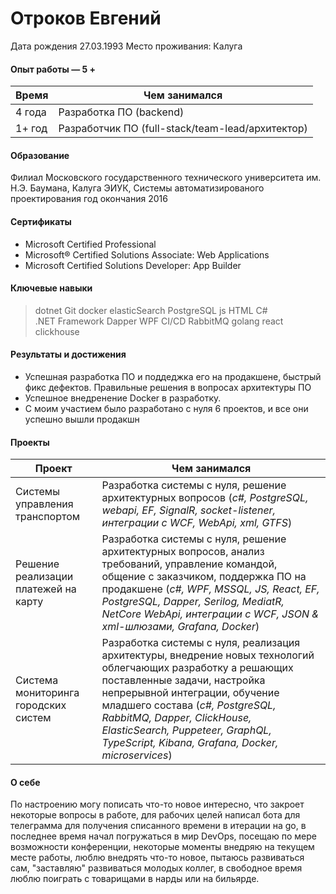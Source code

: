 # Отроков Евгений
Дата рождения 27.03.1993
Место проживания: Калуга

#### Опыт работы — 5 +

| Время  | Чем занимался | 
| ------------- | ------------- | 
| 4 года  | Разработка ПО (backend)| 
| 1+ год  | Разработчик ПО (full-stack/team-lead/архитектор) | 



#### Образование
Филиал Московского государственного технического университета им. Н.Э. Баумана, Калуга
ЭИУК, Системы автоматизированого проектирования
год окончания 2016

#### Сертификаты
- Microsoft Certified Professional
- Microsoft® Certified Solutions Associate: Web Applications
- Microsoft Certified Solutions Developer: App Builder

#### Ключевые навыки
> dotnet  Git  docker  elasticSearch  PostgreSQL  js  HTML  C# .NET Framework  Dapper  WPF  CI/CD  RabbitMQ  golang  react clickhouse

#### Результаты и достижения

- Успешная разработка ПО и поддеджка его на продакшене, быстрый фикс дефектов. Правильные решения в вопросах архитектуры ПО
- Успешное внедренение Docker в разработку. 
- C моим участием было разработано с нуля 6 проектов, и все они успешно вышли продакшн

#### Проекты

| Проект  | Чем занимался| 
| ------------- | ------------- | 
| Системы управления транспортом | Разработка системы с нуля, решение архитектурных вопросов  (*c#, PostgreSQL, webapi, EF, SignalR, socket-listener, интеграции с WCF, WebApi, xml, GTFS*) |
| Решение реализации платежей на карту | Разработка системы с нуля, решение архитектурных вопросов, анализ требований, управление командой, общение с заказчиком, поддержка ПО на продакшене  (*c#, WPF, MSSQL, JS, React,  EF, PostgreSQL, Dapper, Serilog, MediatR, NetCore WebApi, интеграции с WCF, JSON & xml-шлюзами, Grafana, Docker*) |
| Система мониторинга городских систем | Разработка системы с нуля, реализация архитектуры, внедрение новых технологий облегчающих разработку а решающих поставленные задачи, настройка непрерывной интеграции, обучение младшего состава  (*c#, PostgreSQL, RabbitMQ, Dapper, ClickHouse, ElasticSearch, Puppeteer, GraphQL, TypeScript, Kibana, Grafana, Docker, microservices*) |

#### О себе

По настроению могу пописать что-то новое интересно, что закроет некоторые вопросы в работе, для рабочих целей написал бота для телеграмма для получения списанного времени в итерации на go, в последнее время начал погружаться в мир DevOps, посещаю по мере возможности конференции, некоторые моменты внедряю на текущем месте работы, люблю внедрять что-то новое, пытаюсь развиваться сам, "заставляю" развиваться молодых коллег, в свободное время люблю поиграть с товарищами в нарды или на бильярде. 
